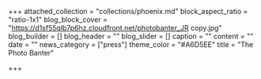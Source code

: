 +++
attached_collection = "collections/phoenix.md"
block_aspect_ratio = "ratio-1x1"
blog_block_cover = "https://d1sf55qlb7p6hz.cloudfront.net/photobanter_JR copy.jpg"
blog_builder = []
blog_header = ""
blog_slider = []
caption = ""
content = ""
date = ""
news_category = ["press"]
theme_color = "#A6D5EE"
title = "The Photo Banter"

+++
